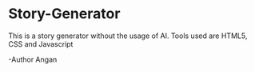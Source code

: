 # Story-Generator
This is a story generator without the usage of AI.
Tools used are HTML5, CSS and Javascript

-Author Angan
